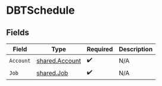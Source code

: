 # DBTSchedule


## Fields

| Field                                            | Type                                             | Required                                         | Description                                      |
| ------------------------------------------------ | ------------------------------------------------ | ------------------------------------------------ | ------------------------------------------------ |
| `Account`                                        | [shared.Account](../../models/shared/account.md) | :heavy_check_mark:                               | N/A                                              |
| `Job`                                            | [shared.Job](../../models/shared/job.md)         | :heavy_check_mark:                               | N/A                                              |